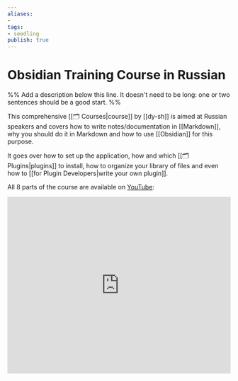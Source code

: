 ```yaml
---
aliases: 
- 
tags:
- seedling
publish: true
---
```


# Obsidian Training Course in Russian

%% Add a description below this line. It doesn't need to be long: one or two sentences should be a good start. %%

This comprehensive [[🗂️ Courses|course]] by [[dy-sh]] is aimed at Russian speakers and covers how to write notes/documentation in [[Markdown]], why you should do it in Markdown and how to use [[Obsidian]] for this purpose.

It goes over how to set up the application, how and which [[🗂️ Plugins|plugins]] to install, how to organize your library of files and even how to [[for Plugin Developers|write your own plugin]].

All 8 parts of the course are available on [YouTube](https://youtube.com/playlist?list=PLrRc3UisLr6KVOYhzpSnywtHkCi2PEza5):

<iframe width="100%" height="400px" src="https://www.youtube.com/embed/aeebp25l9Gg?list=PLrRc3UisLr6KVOYhzpSnywtHkCi2PEza5" title="YouTube video player" frameborder="0" allow="accelerometer; autoplay; clipboard-write; encrypted-media; gyroscope; picture-in-picture" allowfullscreen></iframe>
